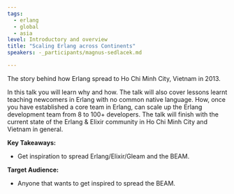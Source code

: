 ```yaml
---
tags: 
  - erlang
  - global
  - asia
level: Introductory and overview
title: "Scaling Erlang across Continents"
speakers: -_participants/magnus-sedlacek.md

---
```

The story behind how Erlang spread to Ho Chi Minh City, Vietnam in 2013.

In this talk you will learn why and how. The talk will also cover lessons learnt teaching newcomers in Erlang with no common native language. How, once you have established a core team in Erlang, can scale up the Erlang development team from 8 to 100+ developers. The talk will finish with the current state of the Erlang & Elixir community in Ho Chi Minh City and Vietnam in general.

**Key Takeaways:**
- Get inspiration to spread Erlang/Elixir/Gleam and the BEAM.

**Target Audience:**
- Anyone that wants to get inspired to spread the BEAM.

